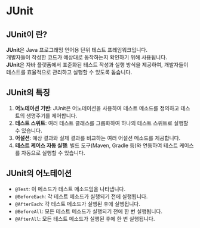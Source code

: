 # JUnit

## **JUnit이 란?**

**JUnit**은 Java 프로그래밍 언어용 단위 테스트 프레임워크입니다.\
개발자들이 작성한 코드가 예상대로 동작하는지 확인하기 위해 사용됩니다.\
**JUnit**은 자바 플랫폼에서 표준화된 테스트 작성과 실행 방식을 제공하여, 개발자들이 테스트를 효율적으로 관리하고 실행할 수 있도록 돕습니다.



## **JUnit의 특징**

1. **어노테이션 기반**: JUnit은 어노테이션을 사용하여 테스트 메소드를 정의하고 테스트의 생명주기를 제어합니다.
2. **테스트 스위트**: 여러 테스트 클래스를 그룹화하여 하나의 테스트 스위트로 실행할 수 있습니다.
3. **어설션**: 예상 결과와 실제 결과를 비교하는 여러 어설션 메소드를 제공합니다.
4. **테스트 케이스 자동 실행**: 빌드 도구(Maven, Gradle 등)와 연동하여 테스트 케이스를 자동으로 실행할 수 있습니다.



## **JUnit의 어노테이션**

* `@Test`: 이 메소드가 테스트 메소드임을 나타냅니다.
* `@BeforeEach`: 각 테스트 메소드가 실행되기 전에 실행됩니다.
* `@AfterEach`: 각 테스트 메소드가 실행된 후에 실행됩니다.
* `@BeforeAll`: 모든 테스트 메소드가 실행되기 전에 한 번 실행됩니다.
* `@AfterAll`: 모든 테스트 메소드가 실행된 후에 한 번 실행됩니다.
